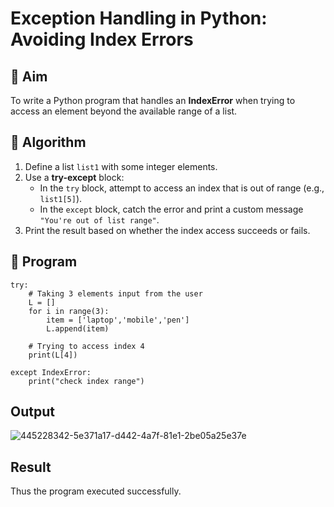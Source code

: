 # Exception Handling in Python: Avoiding Index Errors

## 🎯 Aim
To write a Python program that handles an **IndexError** when trying to access an element beyond the available range of a list.

## 🧠 Algorithm
1. Define a list `list1` with some integer elements.
2. Use a **try-except** block:
   - In the `try` block, attempt to access an index that is out of range (e.g., `list1[5]`).
   - In the `except` block, catch the error and print a custom message `"You're out of list range"`.
3. Print the result based on whether the index access succeeds or fails.

## 🧾 Program
~~~
try:
    # Taking 3 elements input from the user
    L = []
    for i in range(3):
        item = ['laptop','mobile','pen']
        L.append(item)

    # Trying to access index 4
    print(L[4])

except IndexError:
    print("check index range")
~~~
## Output
![445228342-5e371a17-d442-4a7f-81e1-2be05a25e37e](https://github.com/user-attachments/assets/8324fc81-ecbe-4070-9910-6f7fb49ccb48)

## Result
Thus the program executed successfully.

